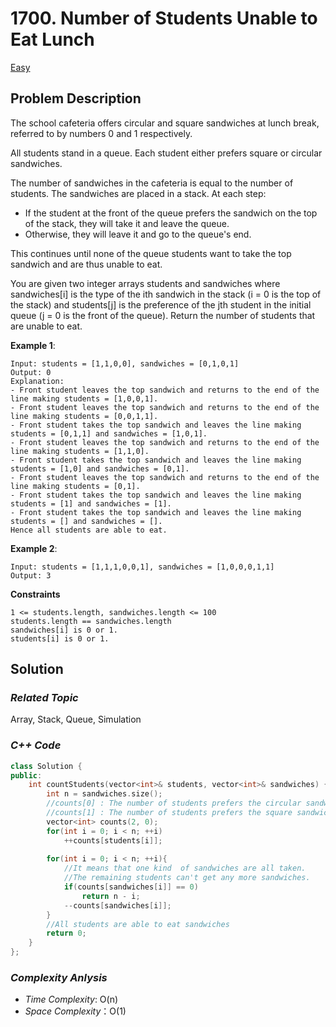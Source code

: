 # 1700. Number of Students Unable to Eat Lunch
[Easy](https://leetcode.com/problems/number-of-students-unable-to-eat-lunch/description/)

## Problem Description

The school cafeteria offers circular and square sandwiches at lunch break, referred to by numbers 0 and 1 respectively. 

All students stand in a queue. Each student either prefers square or circular sandwiches.

The number of sandwiches in the cafeteria is equal to the number of students. The sandwiches are placed in a stack. At each step:

  - If the student at the front of the queue prefers the sandwich on the top of the stack, they will take it and leave the queue.
  - Otherwise, they will leave it and go to the queue's end.

This continues until none of the queue students want to take the top sandwich and are thus unable to eat.

You are given two integer arrays students and sandwiches where sandwiches[i] is the type of the i​​​​​​th sandwich in the stack (i = 0 is the top of the stack) and students[j] is the preference of the j​​​​​​th student in the initial queue (j = 0 is the front of the queue). Return the number of students that are unable to eat.


**Example 1**:
```
Input: students = [1,1,0,0], sandwiches = [0,1,0,1]
Output: 0 
Explanation:
- Front student leaves the top sandwich and returns to the end of the line making students = [1,0,0,1].
- Front student leaves the top sandwich and returns to the end of the line making students = [0,0,1,1].
- Front student takes the top sandwich and leaves the line making students = [0,1,1] and sandwiches = [1,0,1].
- Front student leaves the top sandwich and returns to the end of the line making students = [1,1,0].
- Front student takes the top sandwich and leaves the line making students = [1,0] and sandwiches = [0,1].
- Front student leaves the top sandwich and returns to the end of the line making students = [0,1].
- Front student takes the top sandwich and leaves the line making students = [1] and sandwiches = [1].
- Front student takes the top sandwich and leaves the line making students = [] and sandwiches = [].
Hence all students are able to eat.
```
**Example 2**:
```
Input: students = [1,1,1,0,0,1], sandwiches = [1,0,0,0,1,1]
Output: 3
```

**Constraints**
```
1 <= students.length, sandwiches.length <= 100
students.length == sandwiches.length
sandwiches[i] is 0 or 1.
students[i] is 0 or 1.
```

## Solution

### _Related Topic_
   Array, Stack, Queue, Simulation

### _C++ Code_
```cpp
class Solution {
public:
    int countStudents(vector<int>& students, vector<int>& sandwiches) {
        int n = sandwiches.size();
        //counts[0] : The number of students prefers the circular sandwich
        //counts[1] : The number of students prefers the square sandwich
        vector<int> counts(2, 0);
        for(int i = 0; i < n; ++i)
            ++counts[students[i]];
        
        for(int i = 0; i < n; ++i){
            //It means that one kind  of sandwiches are all taken. 
            //The remaining students can't get any more sandwiches.
            if(counts[sandwiches[i]] == 0)
                return n - i;
            --counts[sandwiches[i]];
        }
        //All students are able to eat sandwiches
        return 0;
    }
};
```

### _Complexity Anlysis_
- _Time Complexity_: O(n)
- _Space Complexity_：O(1)

